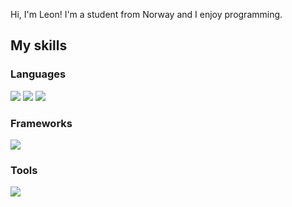 Hi, I'm Leon! I'm a student from Norway and I enjoy programming.

## My skills
### Languages
![](https://skillicons.dev/icons?i=py)
![](https://skillicons.dev/icons?i=php)
![](https://skillicons.dev/icons?i=bash)

### Frameworks
![](https://skillicons.dev/icons?i=svelte)

### Tools
![](https://skillicons.dev/icons?i=vscode,pycharm,windows,apple,linux,git,github)
